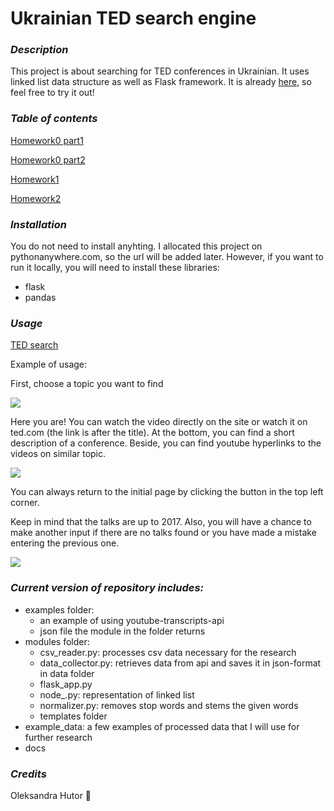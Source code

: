 # Ukrainian TED search engine
### *Description*

This project is about searching for TED conferences in Ukrainian. It uses linked list data structure as well as Flask framework. It is already [here](tedsearch.pythonanywhere.com), so feel free to try it out!

### *Table of contents*

[Homework0 part1](https://github.com/Oleksandra2020/Final_project/wiki/12-питань)

[Homework0 part2](https://github.com/Oleksandra2020/Final_project/wiki/Зареферовані-дописи)

[Homework1](https://github.com/Oleksandra2020/Final_project/wiki/Опис-проблеми,-або-Домашнє-завдання-№1)

[Homework2](https://github.com/Oleksandra2020/Final_project/wiki/Система,-дані,-бібліотеки,-або-Домашнє-завдання-№2)

### *Installation*

You do not need to install anyhting. I allocated this project on pythonanywhere.com,
so the url will be added later. However, if you want to run it locally, you will need to install these libraries:

- flask
- pandas

### *Usage*

[TED search](tedsearch.pythonanywhere.com)

Example of usage:

First, choose a topic you want to find

![](screens/img1.png)

Here you are! You can watch the video directly on the site or watch it on ted.com (the link is after the title). At the bottom, you can find a short description of a conference. Beside, you can find youtube hyperlinks to the videos on similar topic.

![](screens/img2.png)

You can always return to the initial page by clicking the button in the top left corner.

Keep in mind that the talks are up to 2017. 
Also, you will have a chance to make another input if there are no talks found or you have made a mistake entering the previous one.

![](screens/img3.png)

### *Current version of repository includes:*

- examples folder: 
    - an example of using youtube-transcripts-api 
    - json file the module in the folder returns
- modules folder:
    - csv_reader.py: processes csv data necessary for the research
    - data_collector.py: retrieves data from api and saves it in json-format in data folder
    - flask_app.py
    - node_.py: representation of linked list
    - normalizer.py: removes stop words and stems the given words
    - templates folder
- example_data: a few examples of processed data that I will use for further research
- docs

### *Credits*

Oleksandra Hutor :butterfly: